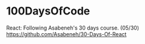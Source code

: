 # 100DaysOfCode

React: Following Asabeneh's 30 days course. (05/30) https://github.com/Asabeneh/30-Days-Of-React

